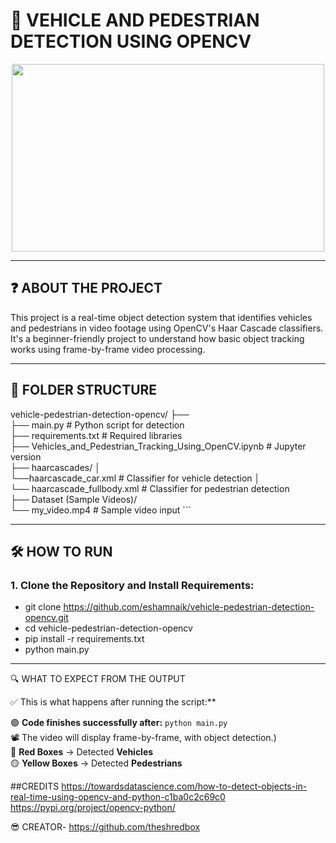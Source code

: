 # 🚗 VEHICLE AND PEDESTRIAN DETECTION USING OPENCV

<p align="center">
  <img width="500" height="300" src="https://ckhconsulting.com/wp-content/uploads/2020/11/object-detection.gif">
</p>

---

## ❓ ABOUT THE PROJECT

This project is a real-time object detection system that identifies vehicles and pedestrians in video footage using OpenCV's Haar Cascade classifiers. It's a beginner-friendly project to understand how basic object tracking works using frame-by-frame video processing.

---

## 📄 FOLDER STRUCTURE
vehicle-pedestrian-detection-opencv/ ├──   
  ├── main.py # Python script for detection  
  ├── requirements.txt # Required libraries  
  ├── Vehicles_and_Pedestrian_Tracking_Using_OpenCV.ipynb # Jupyter version  
  ├── haarcascades/ │   
    └──haarcascade_car.xml # Classifier for vehicle detection │  
    └── haarcascade_fullbody.xml # Classifier for pedestrian detection  
  ├── Dataset (Sample Videos)/  
    └── my_video.mp4 # Sample video input ``` </pre>  

---

## 🛠️ HOW TO RUN

### 1. Clone the Repository and Install Requirements:
- git clone https://github.com/eshamnaik/vehicle-pedestrian-detection-opencv.git 
- cd vehicle-pedestrian-detection-opencv  
- pip install -r requirements.txt  
- python main.py  
---  
 🔍 WHAT TO EXPECT FROM THE OUTPUT  

✅ This is what happens after running the script:**  

🟢 **Code finishes successfully after:** `python main.py`    
📽️ The video will display frame-by-frame, with object detection.)  
🔴 **Red Boxes** → Detected **Vehicles**   
🟡 **Yellow Boxes** → Detected **Pedestrians**  

##CREDITS
https://towardsdatascience.com/how-to-detect-objects-in-real-time-using-opencv-and-python-c1ba0c2c69c0
https://pypi.org/project/opencv-python/

😎 CREATOR- https://github.com/theshredbox
